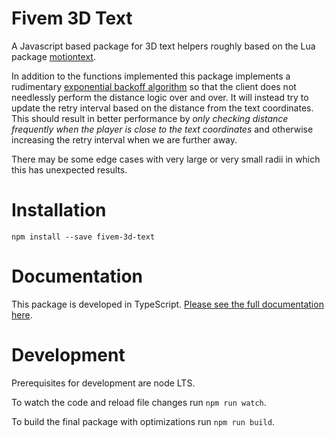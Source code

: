 # Fivem 3D Text

A Javascript based package for 3D text helpers roughly based on the Lua package [motiontext](https://github.com/ThatZiv/motiontext).

In addition to the functions implemented this package implements a rudimentary [exponential backoff algorithm](https://en.wikipedia.org/wiki/Exponential_backoff) so that the client does not needlessly perform the distance logic over and over. It will instead try to update the retry interval based on the distance from the text coordinates. This should result in better performance by *only checking distance frequently when the player is close to the text coordinates* and otherwise increasing the retry interval when we are further away.

There may be some edge cases with very large or very small radii in which this has unexpected results.

# Installation

`npm install --save fivem-3d-text`

# Documentation

This package is developed in TypeScript. [Please see the full documentation here](./docs/README.md).

# Development

Prerequisites for development are node LTS.

To watch the code and reload file changes run `npm run watch`.

To build the final package with optimizations run `npm run build`.